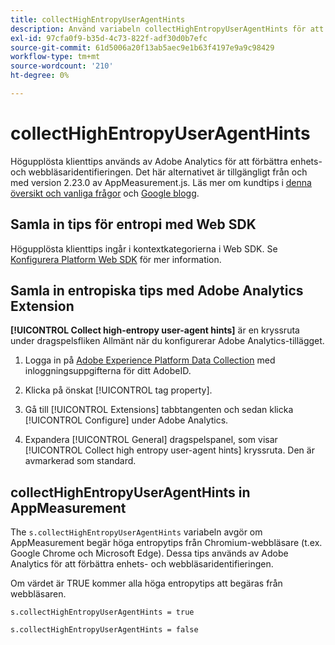 ```yaml
---
title: collectHighEntropyUserAgentHints
description: Använd variabeln collectHighEntropyUserAgentHints för att avgöra om Adobe ska begära höga entropittips från Chromium-webbläsare (t.ex. Google Chrome och Microsoft Edge).
exl-id: 97cfa0f9-b35d-4c73-822f-adf30d0b7efc
source-git-commit: 61d5006a20f13ab5aec9e1b63f4197e9a9c98429
workflow-type: tm+mt
source-wordcount: '210'
ht-degree: 0%

---
```


# collectHighEntropyUserAgentHints

Högupplösta klienttips används av Adobe Analytics för att förbättra enhets- och webbläsaridentifieringen. Det här alternativet är tillgängligt från och med version 2.23.0 av AppMeasurement.js. Läs mer om kundtips i [denna översikt och vanliga frågor](/help/technotes/client-hints.md) och [Google blogg](https://web.dev/user-agent-client-hints/).

## Samla in tips för entropi med Web SDK

Högupplösta klienttips ingår i kontextkategorierna i Web SDK. Se [Konfigurera Platform Web SDK](https://experienceleague.adobe.com/docs/experience-platform/edge/fundamentals/configuring-the-sdk.html) för mer information.

## Samla in entropiska tips med Adobe Analytics Extension

**[!UICONTROL Collect high-entropy user-agent hints]** är en kryssruta under dragspelsfliken Allmänt när du konfigurerar Adobe Analytics-tillägget.

1. Logga in på [Adobe Experience Platform Data Collection](https://experience.adobe.com/#/@adobepm/data-collection) med inloggningsuppgifterna för ditt AdobeID.

1. Klicka på önskat [!UICONTROL tag property].

1. Gå till [!UICONTROL Extensions] tabbtangenten och sedan klicka [!UICONTROL Configure] under Adobe Analytics.

1. Expandera [!UICONTROL General] dragspelspanel, som visar [!UICONTROL Collect high entropy user-agent hints] kryssruta. Den är avmarkerad som standard.

## collectHighEntropyUserAgentHints in AppMeasurement

The `s.collectHighEntropyUserAgentHints` variabeln avgör om AppMeasurement begär höga entropytips från Chromium-webbläsare (t.ex. Google Chrome och Microsoft Edge). Dessa tips används av Adobe Analytics för att förbättra enhets- och webbläsaridentifieringen.

Om värdet är TRUE kommer alla höga entropytips att begäras från webbläsaren.

`s.collectHighEntropyUserAgentHints = true`

`s.collectHighEntropyUserAgentHints = false`
